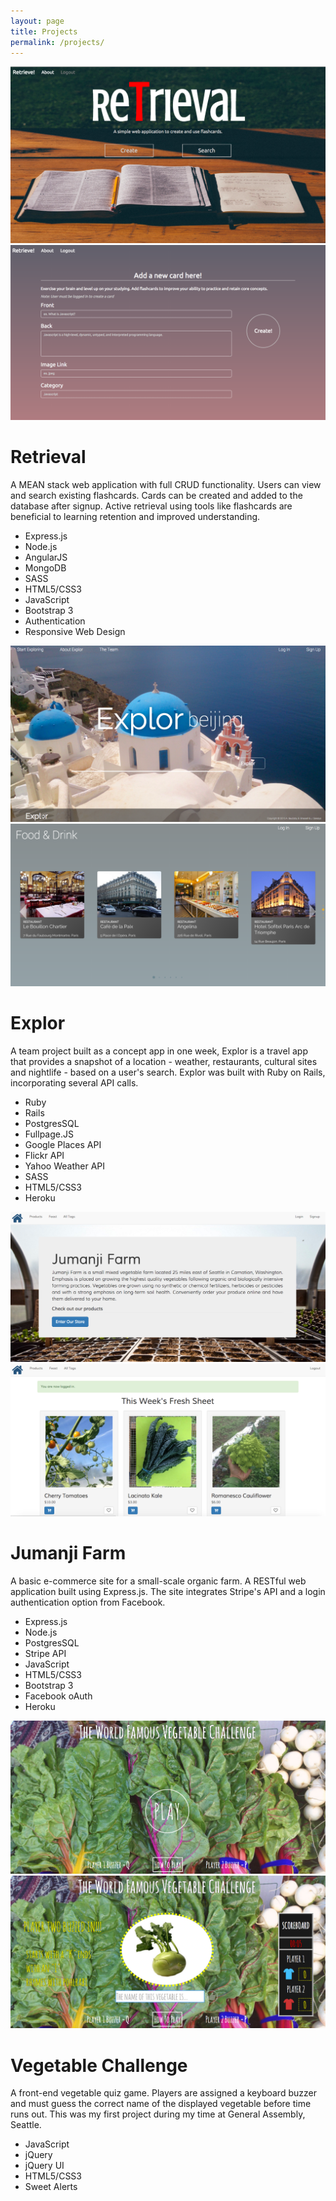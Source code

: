 ```yaml
---
layout: page
title: Projects
permalink: /projects/
---
```


<div id="proj-head" class="retrieve row animated zoomIn">
	<div id="retrieval" class="imgWrap">
	  <img src="/assets/images/browser1.png" alt="retrieval" />
	  <img src="/assets/images/browser2.png" alt="two-retrieval" />
	  <div class="imgDescription">
	  	<div class="imgText">
	  		<h1>Retrieval</h1>
	  		<p>A MEAN stack web application with full CRUD functionality. Users can view and search existing flashcards. Cards can be created and added to the database after signup. Active retrieval using tools like flashcards are beneficial to learning retention and improved understanding.</p>
	  		<span class="proj-social">	
	  			<a href="https://github.com/abautist/flashcard-app" target="_blank"><i class="fa fa-github fa-3x"></i></a>
	  			<a href="http://retrieval.herokuapp.com/" target="_blank"><i class="fa fa-laptop fa-3x"></i></a>
	  		</span>
	  		<ul class="technologies">
	  			<li>Express.js</li>
	  			<li>Node.js</li>
	  			<li>AngularJS</li>
	  			<li>MongoDB</li>
	  			<li>SASS</li>
	  			<li>HTML5/CSS3</li>
	  			<li>JavaScript</li>
	  			<li>Bootstrap 3</li>
	  			<li>Authentication</li>
	  			<li>Responsive Web Design</li>
	  		</ul>		
	  	</div>
	  </div>
	</div>
</div>

<div id="proj-second" class="row proj-row animated zoomIn">
	<div id="explor" class="imgWrap">
	  <img src="/assets/images/explor3.png" alt="explor" />
	  <img src="/assets/images/explor4.png" alt="two-explor" />
	  <div class="imgDescription">
	  	<div class="imgText">
	  		<h1>Explor</h1>
	  		<p>A team project built as a concept app in one week, Explor is a travel app that provides a snapshot of a location - weather, restaurants, cultural sites and nightlife - based on a user's search. Explor was built with Ruby on Rails, incorporating several API calls.
	  		</p>
	  		<span class="proj-social">	
	  			<a href="https://github.com/abautist/explor-group-app" target="_blank"><i class="fa fa-github fa-3x"></i></a>
	  			<a href="https://explor.herokuapp.com/" target="_blank"><i class="fa fa-laptop fa-3x"></i></a>
	  		</span>
	  		<ul class="technologies">
	  			<li>Ruby</li>
	  			<li>Rails</li>
	  			<li>PostgresSQL</li>
	  			<li>Fullpage.JS</li>
	  			<li>Google Places API</li>
	  			<li>Flickr API</li>
	  			<li>Yahoo Weather API</li>
	  			<li>SASS</li>
	  			<li>HTML5/CSS3</li>
	  			<li>Heroku</li>
	  		</ul>		
	  	</div>
	  </div>
	</div>
</div>

<div class="row proj-row">
	<div id="jumanji" class="imgWrap">
	  <img src="/assets/images/jumanji1.png" alt="jumanji" />
	  <img src="/assets/images/jumanji2.png" alt="two-jumanji" />
	  <div class="imgDescription">
	  	<div class="imgText">
	  		<h1>Jumanji Farm</h1>
	  		<p>A basic e-commerce site for a small-scale organic farm. A RESTful web application built using Express.js. The site integrates Stripe's API and a login authentication option from Facebook.
	  		</p>
	  		<span class="proj-social">	
	  			<a href="https://github.com/abautist/webstore" target="_blank"><i class="fa fa-github fa-3x"></i></a>
	  			<a href="https://jumanjifarm.herokuapp.com/" target="_blank"><i class="fa fa-laptop fa-3x"></i></a>
	  		</span>
	  		<ul class="technologies">
	  			<li>Express.js</li>
	  			<li>Node.js</li>
	  			<li>PostgresSQL</li>
	  			<li>Stripe API</li>
	  			<li>JavaScript</li>
	  			<li>HTML5/CSS3</li>
	  			<li>Bootstrap 3</li>
	  			<li>Facebook oAuth</li>
	  			<li>Heroku</li>
	  		</ul>		
	  	</div>
	  </div>
	</div>
</div>

<div class="row proj-row">
	<div id="vegquiz" class="imgWrap">
	  <img src="/assets/images/vegquiz2.png" alt="vegquiz" />
	  <img class="veg-img" src="/assets/images/vegquiz1.png" alt="two-vegquiz" />
	  <div class="imgDescription">
	  	<div class="imgText">
	  		<h1>Vegetable Challenge</h1>
	  		<p>A front-end vegetable quiz game. Players are assigned a keyboard buzzer and must guess the correct name of the displayed vegetable before time runs out. This was my first project during my time at General Assembly, Seattle.
	  		</p>
	  		<span class="proj-social">	
	  			<a href="https://github.com/abautist/vegetable-quiz" target="_blank"><i class="fa fa-github fa-3x"></i></a>
	  			<a href="http://abautist.github.io/vegetable-quiz/" target="_blank"><i class="fa fa-laptop fa-3x"></i></a>
	  		</span>
	  		<ul class="technologies">
	  			<li>JavaScript</li>
	  			<li>jQuery</li>
	  			<li>jQuery UI</li>
	  			<li>HTML5/CSS3</li>
	  			<li>Sweet Alerts</li>
	  		</ul>		
	  	</div>
	  </div>
	</div>
</div>


